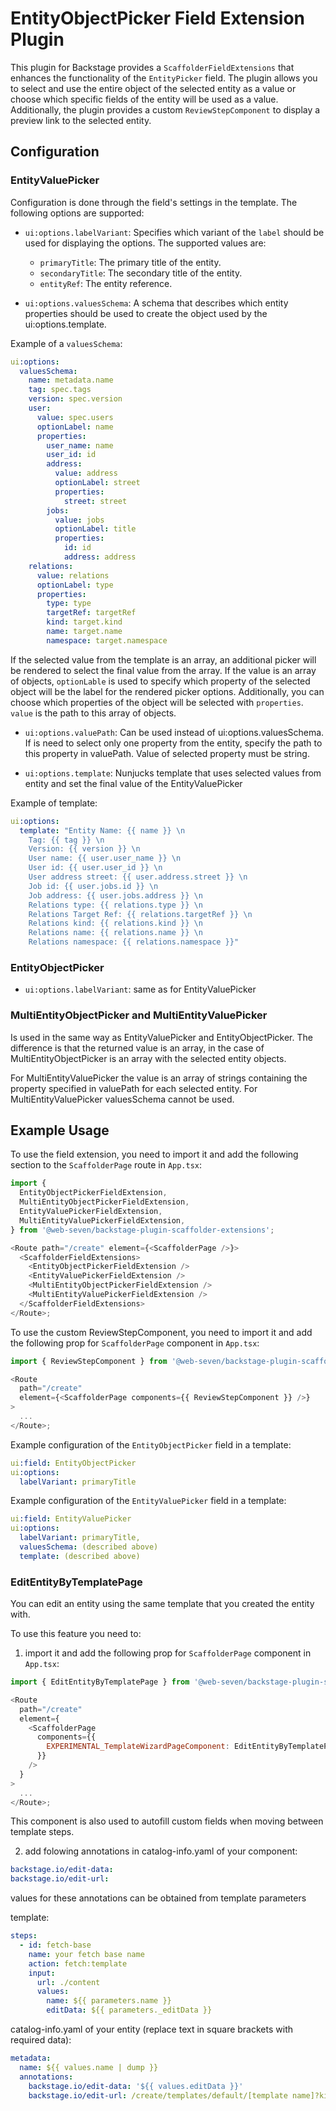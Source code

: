 # EntityObjectPicker Field Extension Plugin

This plugin for Backstage provides a `ScaffolderFieldExtensions` that enhances the functionality of the `EntityPicker` field. The plugin allows you to select and use the entire object of the selected entity as a value or choose which specific fields of the entity will be used as a value. Additionally, the plugin provides a custom `ReviewStepComponent` to display a preview link to the selected entity.

## Configuration

### EntityValuePicker

Configuration is done through the field's settings in the template. The following options are supported:

- `ui:options.labelVariant`: Specifies which variant of the `label` should be used for displaying the options. The supported values are:

  - `primaryTitle`: The primary title of the entity.
  - `secondaryTitle`: The secondary title of the entity.
  - `entityRef`: The entity reference.

- `ui:options.valuesSchema`: A schema that describes which entity properties should be used to create the object used by the ui:options.template.

Example of a `valuesSchema`:

```yaml
ui:options:
  valuesSchema:
    name: metadata.name
    tag: spec.tags
    version: spec.version
    user:
      value: spec.users
      optionLabel: name
      properties:
        user_name: name
        user_id: id
        address:
          value: address
          optionLabel: street
          properties:
            street: street
        jobs:
          value: jobs
          optionLabel: title
          properties:
            id: id
            address: address
    relations:
      value: relations
      optionLabel: type
      properties:
        type: type
        targetRef: targetRef
        kind: target.kind
        name: target.name
        namespace: target.namespace
```

If the selected value from the template is an array, an additional picker will be rendered to select the final value from the array. If the value is an array of objects, `optionLable` is used to specify which property of the selected object will be the label for the rendered picker options. Additionally, you can choose which properties of the object will be selected with `properties`. `value` is the path to this array of objects.

- `ui:options.valuePath`: Can be used instead of ui:options.valuesSchema. If is need to select only one property from the entity, specify the path to this property in valuePath. Value of selected property must be string.

- `ui:options.template`: Nunjucks template that uses selected values from entity and set the final value of the EntityValuePicker

Example of template:

```YAML
ui:options:
  template: "Entity Name: {{ name }} \n
    Tag: {{ tag }} \n
    Version: {{ version }} \n
    User name: {{ user.user_name }} \n
    User id: {{ user.user_id }} \n
    User address street: {{ user.address.street }} \n
    Job id: {{ user.jobs.id }} \n
    Job address: {{ user.jobs.address }} \n
    Relations type: {{ relations.type }} \n
    Relations Target Ref: {{ relations.targetRef }} \n
    Relations kind: {{ relations.kind }} \n
    Relations name: {{ relations.name }} \n
    Relations namespace: {{ relations.namespace }}"
```

### EntityObjectPicker

- `ui:options.labelVariant`: same as for EntityValuePicker

### MultiEntityObjectPicker and MultiEntityValuePicker

Is used in the same way as EntityValuePicker and EntityObjectPicker.
The difference is that the returned value is an array, in the case of MultiEntityObjectPicker is an array with the selected entity objects.

For MultiEntityValuePicker the value is an array of strings containing the property specified in valuePath for each selected entity. For MultiEntityValuePicker valuesSchema cannot be used.

## Example Usage

To use the field extension, you need to import it and add the following section to the `ScaffolderPage` route in `App.tsx`:

```javascript
import {
  EntityObjectPickerFieldExtension,
  MultiEntityObjectPickerFieldExtension,
  EntityValuePickerFieldExtension,
  MultiEntityValuePickerFieldExtension,
} from '@web-seven/backstage-plugin-scaffolder-extensions';

<Route path="/create" element={<ScaffolderPage />}>
  <ScaffolderFieldExtensions>
    <EntityObjectPickerFieldExtension />
    <EntityValuePickerFieldExtension />
    <MultiEntityObjectPickerFieldExtension />
    <MultiEntityValuePickerFieldExtension />
  </ScaffolderFieldExtensions>
</Route>;
```

To use the custom ReviewStepComponent, you need to import it and add the following prop for `ScaffolderPage` component in `App.tsx`:

```javascript
import { ReviewStepComponent } from '@web-seven/backstage-plugin-scaffolder-extensions';

<Route
  path="/create"
  element={<ScaffolderPage components={{ ReviewStepComponent }} />}
>
  ...
</Route>;
```

Example configuration of the `EntityObjectPicker` field in a template:

```yaml
ui:field: EntityObjectPicker
ui:options:
  labelVariant: primaryTitle
```

Example configuration of the `EntityValuePicker` field in a template:

```yaml
ui:field: EntityValuePicker
ui:options:
  labelVariant: primaryTitle,
  valuesSchema: (described above)
  template: (described above)
```

### EditEntityByTemplatePage

You can edit an entity using the same template that you created the entity with.

To use this feature you need to:

1. import it and add the following prop for `ScaffolderPage` component in `App.tsx`:

```javascript
import { EditEntityByTemplatePage } from '@web-seven/backstage-plugin-scaffolder-extensions';

<Route
  path="/create"
  element={
    <ScaffolderPage
      components={{
        EXPERIMENTAL_TemplateWizardPageComponent: EditEntityByTemplatePage,
      }}
    />
  }
>
  ...
</Route>;
```

This component is also used to autofill custom fields when moving between template steps.

2. add folowing annotations in catalog-info.yaml of your component:

```yaml
backstage.io/edit-data:
backstage.io/edit-url:
```

values ​​for these annotations can be obtained from template parameters

template:

```yaml
steps:
  - id: fetch-base
    name: your fetch base name
    action: fetch:template
    input:
      url: ./content
      values:
        name: ${{ parameters.name }}
        editData: ${{ parameters._editData }}
```

catalog-info.yaml of your entity (replace text in square brackets with required data):

```yaml
metadata:
  name: ${{ values.name | dump }}
  annotations:
    backstage.io/edit-data: '${{ values.editData }}'
    backstage.io/edit-url: /create/templates/default/[template name]?kind=[kind of entity]&namespace=[namespace of entity]&name=${{ values.name }}
```
